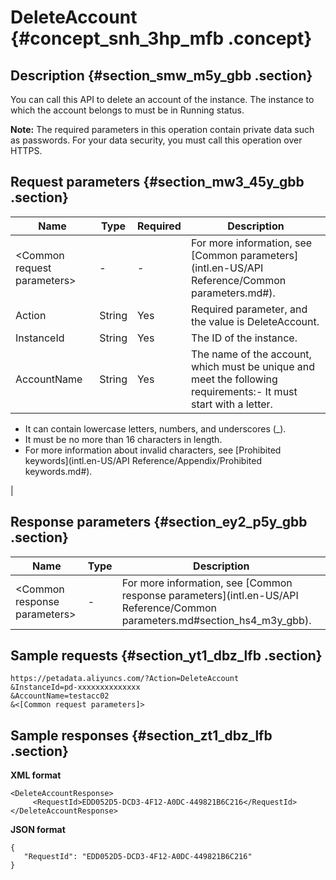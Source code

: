 # DeleteAccount {#concept_snh_3hp_mfb .concept}

## Description {#section_smw_m5y_gbb .section}

You can call this API to delete an account of the instance. The instance to which the account belongs to must be in Running status.

**Note:** The required parameters in this operation contain private data such as passwords. For your data security, you must call this operation over HTTPS.

## Request parameters {#section_mw3_45y_gbb .section}

|Name|Type|Required|Description|
|----|----|--------|-----------|
|<Common request parameters\>|-|-|For more information, see [Common parameters](intl.en-US/API Reference/Common parameters.md#).|
|Action|String|Yes|Required parameter, and the value is DeleteAccount.|
|InstanceId|String|Yes|The ID of the instance.|
|AccountName|String|Yes|The name of the account, which must be unique and meet the following requirements:-   It must start with a letter.
-   It can contain lowercase letters, numbers, and underscores \(\_\).
-   It must be no more than 16 characters in length.
-   For more information about invalid characters, see [Prohibited keywords](intl.en-US/API Reference/Appendix/Prohibited keywords.md#).

|

## Response parameters {#section_ey2_p5y_gbb .section}

|Name|Type|Description|
|----|----|-----------|
|<Common response parameters\>|-|For more information, see [Common response parameters](intl.en-US/API Reference/Common parameters.md#section_hs4_m3y_gbb).|

## Sample requests {#section_yt1_dbz_lfb .section}

```
https://petadata.aliyuncs.com/?Action=DeleteAccount
&InstanceId=pd-xxxxxxxxxxxxxx
&AccountName=testacc02
&<[Common request parameters]>
```

## Sample responses {#section_zt1_dbz_lfb .section}

**XML format**

```
<DeleteAccountResponse>  
     <RequestId>EDD052D5-DCD3-4F12-A0DC-449821B6C216</RequestId>
</DeleteAccountResponse>
```

**JSON format**

```
{
   "RequestId": "EDD052D5-DCD3-4F12-A0DC-449821B6C216"
}
```

